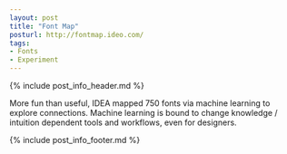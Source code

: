 ```yaml
---
layout: post
title: "Font Map"
posturl: http://fontmap.ideo.com/
tags:
- Fonts
- Experiment
---
```


{% include post_info_header.md %}

More fun than useful, IDEA mapped 750 fonts via machine learning to explore connections. Machine learning is bound to change knowledge / intuition dependent tools and workflows, even for designers.

<!--more-->
{% include post_info_footer.md %}

